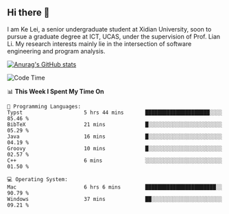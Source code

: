 ## Hi there 👋
I am Ke Lei, a senior undergraduate student at Xidian University, soon to pursue a graduate degree at ICT, UCAS, under the supervision of Prof. Lian Li. My research interests mainly lie in the intersection of software engineering and program analysis.
<!--
**KrystalRay/KrystalRay** is a ✨ _special_ ✨ repository because its `README.md` (this file) appears on your GitHub profile.

Here are some ideas to get you started:

- 🔭 I’m currently working on ...
- 🌱 I’m currently learning ...
- 👯 I’m looking to collaborate on ...
- 🤔 I’m looking for help with ...
- 💬 Ask me about ...
- 📫 How to reach me: ...
- 😄 Pronouns: ...
- ⚡ Fun fact: ...
-->
[![Anurag's GitHub stats](https://github-readme-stats.vercel.app/api?username=KrystalRay)](https://github.com/anuraghazra/github-readme-stats)
<!--START_SECTION:waka-->
![Code Time](http://img.shields.io/badge/Code%20Time-40%20hrs%2034%20mins-blue)

📊 **This Week I Spent My Time On** 

```text
💬 Programming Languages: 
Typst                    5 hrs 44 mins       █████████████████████░░░░   85.46 % 
BibTeX                   21 mins             █░░░░░░░░░░░░░░░░░░░░░░░░   05.29 % 
Java                     16 mins             █░░░░░░░░░░░░░░░░░░░░░░░░   04.19 % 
Groovy                   10 mins             █░░░░░░░░░░░░░░░░░░░░░░░░   02.57 % 
C++                      6 mins              ░░░░░░░░░░░░░░░░░░░░░░░░░   01.50 % 

💻 Operating System: 
Mac                      6 hrs 6 mins        ███████████████████████░░   90.79 % 
Windows                  37 mins             ██░░░░░░░░░░░░░░░░░░░░░░░   09.21 % 
```


<!--END_SECTION:waka-->
